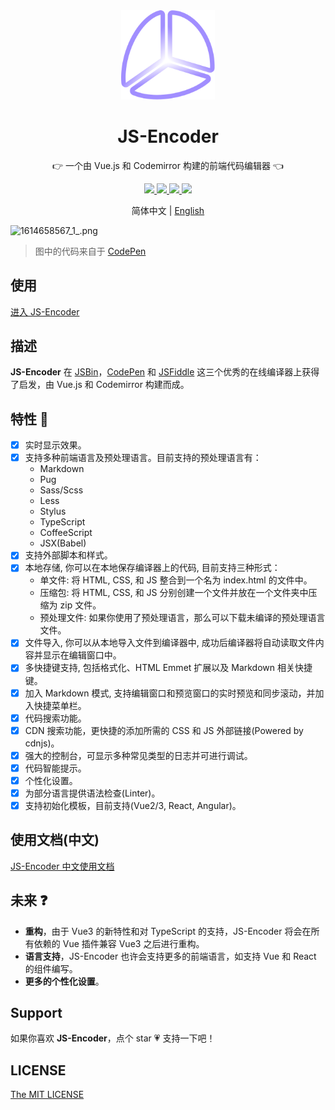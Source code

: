 <div align=center>
  <img width="150" src="./src/assets/images/logo.svg"/>
</div>

<h1 align="center">JS-Encoder</h1>

<p align="center">👉 一个由 Vue.js 和 Codemirror 构建的前端代码编辑器 👈</p>

<div align=center>
  <a href="https://travis-ci.org/Longgererer/JS-Encoder">
    <img src="https://img.shields.io/travis/Longgererer/JS-Encoder.svg?style=flat-square"/>
  </a>
  <a href="https://github.styleci.io/repos/190842308">
    <img src="https://img.shields.io/badge/StyleCI-passed-green.svg?style=flat-square"/>
  </a>
  <a href="https://github.com/prettier/prettier">
    <img src="https://img.shields.io/badge/code_style-prettier-ff69b4.svg?style=flat-square"/>
  </a>
  <a href="https://github.com/Longgererer/JS-Encoder/blob/master/LICENSE">
    <img src="https://img.shields.io/badge/LICENSE-MIT-blue.svg?style=flat-square"/>
  </a>
</div>

<p align="center">简体中文 | <a href="https://github.com/Longgererer/JS-Encoder/blob/master/READMECN.md">English</a></p>

![1614658567_1_.png](http://picstore.lliiooiill.cn/1642123287%281%29.jpg)

> 图中的代码来自于 [CodePen](https://codepen.io/andymerskin/pen/XNMWvQ)

## 使用

[进入 JS-Encoder](http://jsencoder.lliiooiill.cn/)

## 描述

**JS-Encoder** 在 [JSBin](https://jsbin.com/)，[CodePen](https://codepen.io/) 和 [JSFiddle](https://jsfiddle.net/) 这三个优秀的在线编译器上获得了启发，由 Vue.js 和 Codemirror 构建而成。

## 特性 🌟

- [x] 实时显示效果。
- [x] 支持多种前端语言及预处理语言。目前支持的预处理语言有：
  - Markdown
  - Pug
  - Sass/Scss
  - Less
  - Stylus
  - TypeScript
  - CoffeeScript
  - JSX(Babel)
- [x] 支持外部脚本和样式。
- [x] 本地存储, 你可以在本地保存编译器上的代码, 目前支持三种形式：
  - 单文件: 将 HTML, CSS, 和 JS 整合到一个名为 index.html 的文件中。
  - 压缩包: 将 HTML, CSS, 和 JS 分别创建一个文件并放在一个文件夹中压缩为 zip 文件。
  - 预处理文件: 如果你使用了预处理语言，那么可以下载未编译的预处理语言文件。
- [x] 文件导入, 你可以从本地导入文件到编译器中, 成功后编译器将自动读取文件内容并显示在编辑窗口中。
- [x] 多快捷键支持, 包括格式化、HTML Emmet 扩展以及 Markdown 相关快捷键。
- [x] 加入 Markdown 模式, 支持编辑窗口和预览窗口的实时预览和同步滚动，并加入快捷菜单栏。
- [x] 代码搜索功能。
- [x] CDN 搜索功能，更快捷的添加所需的 CSS 和 JS 外部链接(Powered by cdnjs)。
- [x] 强大的控制台，可显示多种常见类型的日志并可进行调试。
- [x] 代码智能提示。
- [x] 个性化设置。
- [x] 为部分语言提供语法检查(Linter)。
- [x] 支持初始化模板，目前支持(Vue2/3, React, Angular)。

## 使用文档(中文)

[JS-Encoder 中文使用文档](http://doc.lliiooiill.cn/)

## 未来 ❓

- **重构**，由于 Vue3 的新特性和对 TypeScript 的支持，JS-Encoder 将会在所有依赖的 Vue 插件兼容 Vue3 之后进行重构。
- **语言支持**，JS-Encoder 也许会支持更多的前端语言，如支持 Vue 和 React 的组件编写。
- **更多的个性化设置**。

## Support

如果你喜欢 **JS-Encoder**，点个 star 💗 支持一下吧！

## LICENSE

[The MIT LICENSE](https://github.com/Longgererer/JS-Encoder/blob/master/LICENSE)
